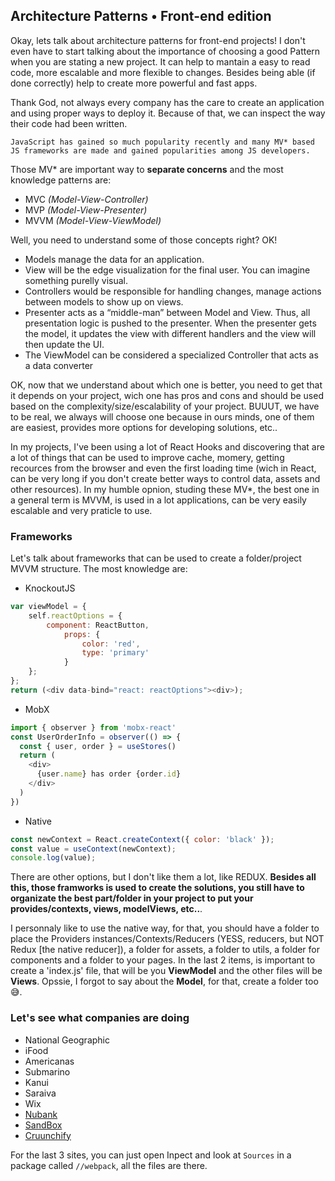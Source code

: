 ## Architecture Patterns • Front-end edition

Okay, lets talk about architecture patterns for front-end projects! I don't even have to start talking about the importance of choosing a good Pattern when you are stating a new project. It can help to mantain a easy to read code, more escalable and more flexible to changes. Besides being able (if done correctly) help to create more powerful and fast apps.

Thank God, not always every company has the care to create an application and using  proper ways to deploy it. Because of that, we can inspect the way their code had been written.

```
JavaScript has gained so much popularity recently and many MV* based JS frameworks are made and gained popularities among JS developers.
```

Those MV* are important way to **separate concerns** and the most knowledge patterns are:
- MVC *(Model-View-Controller)*
- MVP *(Model-View-Presenter)*
- MVVM *(Model-View-ViewModel)*

Well, you need to understand some of those concepts right? OK!
- Models manage the data for an application.
- View will be the edge visualization for the final user. You can imagine something purelly visual.
- Controllers would be responsible for handling changes, manage actions between models to show up on views.
- Presenter acts as a “middle-man” between Model and View. Thus, all presentation logic is pushed to the presenter. When the presenter gets the model, it updates the view with different handlers and the view will then update the UI.
- The ViewModel can be considered a specialized Controller that acts as a data converter

OK, now that we understand about which one is better, you need to get that it depends on your project, wich one has pros and cons and should be used based on the complexity/size/escalability of your project. BUUUT, we have to be real, we always will choose one because in ours minds, one of them are easiest, provides more options for developing solutions, etc..

In my projects, I've been using a lot of React Hooks and discovering that are a lot of things that can be used to improve cache, momery, getting recources from the browser and even the first loading time (wich in React, can be very long if you don't create better ways to control data, assets and other resources). In my humble opnion, studing these MV*, the best one in a general term is MVVM, is used in a lot applications, can be very easily escalable and very praticle to use.

### Frameworks

Let's talk about frameworks that can be used to create a folder/project MVVM structure. The most knowledge are:
- KnockoutJS
```javascript
var viewModel = {
    self.reactOptions = {
        component: ReactButton,
            props: {
                color: 'red',
                type: 'primary'
            }
    };
};
return (<div data-bind="react: reactOptions"><div>);
```

- MobX
```javascript
import { observer } from 'mobx-react'
const UserOrderInfo = observer(() => {
  const { user, order } = useStores()
  return (
    <div>
      {user.name} has order {order.id}
    </div>
  )
})
```

- Native
```javascript
const newContext = React.createContext({ color: 'black' });
const value = useContext(newContext);
console.log(value);
```

There are other options, but I don't like them a lot, like REDUX. **Besides all this, those framworks is used to create the solutions, you still have to organizate the best part/folder in your project to put your provides/contexts, views, modelViews, etc..**.

I personnaly like to use the native way, for that, you should have a folder to place the Providers instances/Contexts/Reducers (YESS, reducers, but NOT Redux [the native reducer]), a folder for assets, a folder to utils, a folder for components and a folder to your pages. In the last 2 items, is important to create a 'index.js' file, that will be you **ViewModel** and the other files will be **Views**. Opssie, I forgot to say about the **Model**, for that, create a folder too 😅.

### Let's see what companies are doing

- National Geographic
- iFood
- Americanas
- Submarino
- Kanui
- Saraiva
- Wix
- [Nubank](https://nubank.com.br/en/)
- [SandBox](https://codesandbox.io/s/21vrnxyy3j?file=/src/TodoApp.js)
- [Cruunchify](https://cruuunchify.com/)

For the last 3 sites, you can just open Inpect and look at `Sources` in a package called `//webpack`, all the files are there.